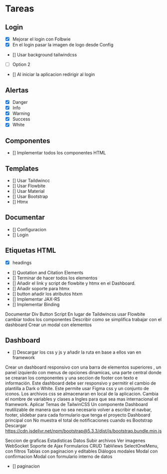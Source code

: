 # Tareas

## Login
- [x] Mejorar el login con Folbwie
- [x] En el login pasar la imagen de logo desde Config
- [] Usar background tailwindcss
- [ ] Option 2
- [] Al iniciar la aplicacion redirigir al login


## Alertas
- [x] Danger
- [x] Info
- [x] Warning
- [x] Success
- [x] White

## Componentes

- [] Implementar todos los componentes HTML

## Templates

- [] Usar Taildwincc
- [] Usar Flowbite
- [] Usar Material
- [] Usar Bootstrap
- [] Htmx

## Documentar
- [] Configuracion
- [] Login


## Etiquetas HTML

- [x] headings
- [] Quotation and Citation Elements
- [] Terminar de hacer todos los elementos
- [] Añadir el link y script de flowbite y htmx en el Dashboard.
- [] Añadir soporte para htmx
- [] button añadir los atributos htxm
- [] Implementar JAX-RS
- [] Implementar Binding



Documentar
Div
Button
Script
En lugar de Taildwincss usar Flowbite cambiar todos los componentes
Describir como se simplifica trabajar con el dashboard
Crear un modal con elementos 

## Dashboard

- [] Descargar los css y js y añadir la ruta en base a ellos van en framework

Crear un dashboard responsivo con una barra de elementos superiores , un panel izquierdo con menus de opciones dinamicas, una parte central donde se crearan los componentes y una seccion de footer con texto e información. Este dashboard debe ser responsivo y permitir el cambio de plantilla a Dark o White.  Este permite usar Figma css y un conjunto de iconos. Los archivos css se almacenaran en local de la aplicacion.
Cambia el nombre de variables y clases a Ingles para que sea mas internacional el framework.
Aplicar Temas de TailwinCSS
Un componente Dashboard reutilizable de manera que no sea necesario volver a escribir el navbar, footer, slidebar para cada formulario que tenga el proyecto
Dashboard principal con
No muestra el total de notificaciones cuando es Bootstrap
Descargar https://cdn.jsdelivr.net/npm/bootstrap@5.3.3/dist/js/bootstrap.bundle.min.js


Seccion de graficas
Estadisticas
Datos
Subir archivos
Ver imagenes
WebSocket
Soporte de Ajax
Formularios CRUD
TabViews
SelectOneMenu, con filtros
Tablas con paginacion y editables
Diálogos modales
Modal con confirmacion
Modal con formulario interno de datos

- [] paginacion





